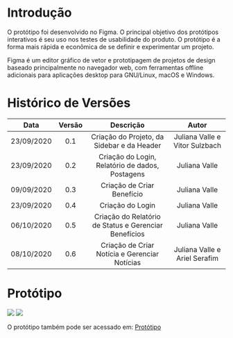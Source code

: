 # Introdução
O protótipo foi desenvolvido no Figma. O principal objetivo dos protótipos interativos é seu uso nos testes de usabilidade do produto. O protótipo é a forma mais rápida e econômica de se definir e experimentar um projeto.

Figma é um editor gráfico de vetor e prototipagem de projetos de design baseado principalmente no navegador web, com ferramentas offline adicionais para aplicações desktop para GNU/Linux, macOS e Windows.

# Histórico de Versões

|    Data    | Versão |                       Descrição                       |              Autor             |
|:----------:|:------:|:-----------------------------------------------------:|:------------------------------:|
| 23/09/2020 |   0.1  | Criação do Projeto, da Sidebar  e da Header           | Juliana Valle e Vitor Sulzbach |
| 23/09/2020 |   0.2  | Criação do Login, Relatório de dados, Postagens       |          Juliana Valle         |
| 09/09/2020 |   0.3  | Criação de Criar Benefício                            |          Juliana Valle         |
| 23/09/2020 |   0.4  | Criação do Login                                      |          Juliana Valle         |
| 06/10/2020 |   0.5  | Criação do Relatório de Status e Gerenciar Benefícios |          Juliana Valle         |
| 08/10/2020 |   0.6  | Criação de Criar Notícia e  Gerenciar Notícias        |  Juliana Valle e Ariel Serafim |

# Protótipo
![](https://j.gifs.com/VAEEgo.gif)
![](https://j.gifs.com/ZYLLqg.gif)

O protótipo também pode ser acessado em:
[Protótipo](https://www.figma.com/proto/hWBoi1yAKRQ9jswlBqUwDR/Vamos-Cuidar-Colors?node-id=233%3A280&scaling=contain)


